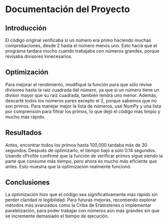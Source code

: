 # Documentación del Proyecto

## Introducción
El código original verificaba si un número era primo haciendo muchas comprobaciones, desde 2 hasta el número menos uno. Esto hacía que el programa tardara mucho cuando trabajaba con números grandes, porque revisaba divisores innecesarios.

## Optimización
Para mejorar el rendimiento, modifiqué la función para que sólo revise divisores hasta la raíz cuadrada del número, ya que si un número tiene un divisor mayor que su raíz cuadrada, también tendrá uno menor. Además, descarté todos los números pares excepto el 2, porque sabemos que no son primos. Para manejar mejor la lista de números, usé NumPy y una lista por comprensión para filtrar los primos, lo que dejó el código más limpio y mucho más rápido.

## Resultados
Antes, encontrar todos los primos hasta 100,000 tardaba más de 30 segundos. Después de optimizarlo, el tiempo bajó a sólo 0.14 segundos. Usando cProfile confirmé que la función de verificar primos sigue siendo la parte que consume más tiempo, pero ahora es mucho más eficiente que antes. Esto muestra que la optimización realmente funcionó.

## Conclusiones
La optimización hizo que el código sea significativamente más rápido sin perder claridad ni legibilidad. Para futuras mejoras, recomiendo explorar métodos más avanzados como la Criba de Eratóstenes o implementar paralelización, para poder trabajar con números aún más grandes sin que se incremente demasiado el tiempo de ejecución.


